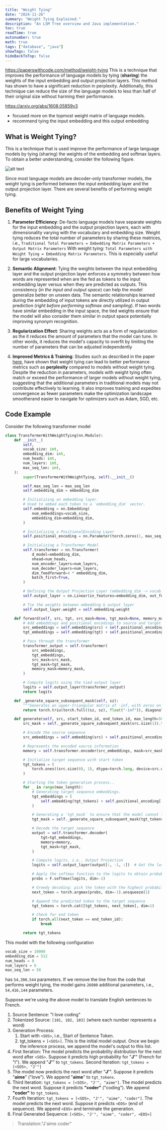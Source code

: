 ```yaml
---
title: "Weight Tying"
date: "2024-11-26"
summary: "Weight Tying Explained."
description: "An LSM Tree overview and Java implementation."
toc: true
readTime: true
autonumber: true
math: true
tags: ["database", "java"]
showTags: false
hideBackToTop: false
---
```


https://paperswithcode.com/method/weight-tying
This is a technique that improves the performance of language models by tying (**sharing**) the weights of the input embedding and output projection layers. This method has shown to have a significant reduction in perplexity. Additionally, this technique can reduce the size of the language models to less than half of their original size without harming their performance.


https://arxiv.org/abs/1608.05859v3
- focused more on the topmost weight matrix of language models.
- recommend tying the input embedding and this output embedding

## What is Weight Tying?
This is a technique that is used improve the performance of large language models by tying (sharing) the weights of the embedding and softmax layers. To obtain a better understanding, consider the following figure.

![alt text](/assets/posts/weight_tying/weight-tying-illustration.png#dark#small "Weight Tying.")

Since most language models are decoder-only transformer models, the weight tying is performed between the input embedding layer and the output projection layer. There are several benefits of performing weight tying.

## Benefits of Weight Tying

1. **Parameter Efficiency**: De-facto language models have separate weights for the input embedding and the output projection layers, each with dimensionality varying with the vocabulary and embedding size. Weight tying reduces the total number of parameters by sharing these matrices, i.e.,  `Traditional Total Parameters = Embedding Matrix Parameters + Output Matrix Parameters`
With weight tying:  `Total Parameters with Weight Tying = Embedding Matrix Parameters`. This is especially useful for large vocabularies.

2. **Semantic Alignment**: Tying the weights between the input embedding layer and the output projection layer enforces a symmetry between how words are represented when are the fed as tokens to the input embedding layer versus when they are predicted as outputs. This consistency (*in the input and output space*) can help the model generalize better on unseen data. The semantic relationships learned during the embedding of input tokens are directly utilized in output prediction (*right before performing softmax and sampling*). If two words have similar embedding in the input space, the tied weights ensure that the model will also consider them similar in output space potentially improving synonym recognition.
3. **Regularization Effect**: Sharing weights acts as a form of regularization as the it reduces the amount of parameters that the model can tune. In other words, it reduces the model's capacity to overfit by limiting the number of parameters that can be adjusted independently
4. **Improved Metrics & Training**: Studies such as described in the paper [here](https://arxiv.org/abs/1608.05859v3), have shown that weight tying can lead to better performance metrics such as **perplexity** compared to models without weight tying. Despite the reduction in parameters, models with weight tying often match or exceed the performance of larger models without weight tying, suggesting that the additional parameters in traditional models may not contribute effectively to learning. It also improves training and expedites convergence  as fewer parameters make the optimization landscape smootherand easier to navigate for optimizers such as Adam, SGD, etc.


<!-- ## Theoretical Justification
In language models, embeddings serve a dual role, i.e., 
- Encoding: Mapping tokens to continuous vector representations.
- Decoding: Mapping contextualized hidden states back to token probabilities.

In linear algebra, the most natural way to reverse a transformation is by using the transpose of the transformation matrix (assuming orthogonality). Tying weights approximates this by using the same matrix for both encoding and decoding. -->

## Code Example

Consider the following transformer model

```python
class TransformerWithWeightTying(nn.Module):
    def __init__(
        self,
        vocab_size: int,
        embedding_dim: int,
        num_heads: int,
        num_layers: int,
        max_seq_len: int,
    ):
        super(TransformerWithWeightTying, self).__init__()

        self.max_seq_len = max_seq_len
        self.embedding_dim = embedding_dim

        # Initializing an embedding layer.
        # Used to embed each token to a `embedding_dim` vector.
        self.embedding = nn.Embedding(
            num_embeddings=vocab_size,
            embedding_dim=embedding_dim,
        )

        # Initializing a PositionalEncoding Layer
        self.positional_encoding = nn.Parameter(torch.zeros(1, max_seq_len, embedding_dim))

        # Initializing a Transformer Model
        self.transformer = nn.Transformer(
            d_model=embedding_dim,
            nhead=num_heads,
            num_encoder_layers=num_layers,
            num_decoder_layers=num_layers,
            dim_feedforward=4 * embedding_dim,
            batch_first=True,
        )

        # Defining the Output Projection Layer (embedding_dim -> vocab_size)
        self.output_layer = nn.Linear(in_features=embedding_dim, out_features=vocab_size)

        # Tie the weights between embedding & output layer
        self.output_layer.weight = self.embedding.weight

    def forward(self, src, tgt, src_mask=None, tgt_mask=None, memory_mask=None):
        # Add embeddings and positional encodings to source and target
        src_embeddings = self.embedding(src) + self.positional_encoding[:, : src.size(1), :]
        tgt_embeddings = self.embedding(tgt) + self.positional_encoding[:, : tgt.size(1), :]

        # Pass through the transformer
        transformer_output = self.transformer(
            src_embeddings,
            tgt_embeddings,
            src_mask=src_mask,
            tgt_mask=tgt_mask,
            memory_mask=memory_mask,
        )

        # Compute logits using the tied output layer
        logits = self.output_layer(transformer_output)
        return logits

    def _generate_square_subsequent_mask(self, sz):
        """Generates an upper-triangular matrix of -inf, with zeros on diag."""
        return torch.triu(torch.full((sz, sz), float("-inf")), diagonal=1)

    def generate(self, src, start_token_id, end_token_id, max_length=50):
        src_mask = self._generate_square_subsequent_mask(src.size(1)).to(src.device)

        # Encode the source sequence
        src_embeddings = self.embedding(src) + self.positional_encoding[:, : src.size(1), :]

        # Represents the encoded source information
        memory = self.transformer.encoder(src_embeddings, mask=src_mask)

        # Initialize target sequence with start token
        tgt_tokens = (
            torch.ones((src.size(0), 1), dtype=torch.long, device=src.device) * start_token_id
        )

        # Starting the token generation process..
        for _ in range(max_length):
            # Generating target sequence embeddings.
            tgt_embeddings = (
                self.embedding(tgt_tokens) + self.positional_encoding[:, : tgt_tokens.size(1), :]
            )

            # Generating a `tgt_mask` to ensure that the model cannot look ahead.
            tgt_mask = self._generate_square_subsequent_mask(tgt_tokens.size(1)).to(src.device)

            # Decode the target sequence
            output = self.transformer.decoder(
                tgt=tgt_embeddings,
                memory=memory,
                tgt_mask=tgt_mask,
            )

            # Compute logits, i.e., Output Projection
            logits = self.output_layer(output[:, -1, :])  # Get the last token's logits

            # Apply the softmax function to the logits to obtain probabilities
            probs = F.softmax(logits, dim=-1)

            # Greedy decoding: pick the token with the highest probability
            next_token = torch.argmax(probs, dim=-1).unsqueeze(1)

            # Append the predicted token to the target sequence
            tgt_tokens = torch.cat([tgt_tokens, next_token], dim=1)

            # Check for end token
            if torch.all(next_token == end_token_id):
                break

        return tgt_tokens
```

This model with the following configuration

``` python
vocab_size = 10000
embedding_dim = 512
num_heads = 8
num_layers = 6
max_seq_len = 50
```

has `54,390,544` parameters. If we remove the line from the code that performs weight tying, the model gains `26000` additional parameters, i.e., `54,416,144` parameters.

Suppose we're using the above model to translate English sentences to French.

1. Source Sentence: "I love coding"
2. Tokenized Source: `[101, 102, 103]` (where each number represents a word)
3. Generation Process:
   1. Start with `<SOS>`, i.e., Start of Sentence Token.
   2. tgt_tokens = `[<SOS>]`. This is the initial model output. Once we begin the inference process, we append the model's output to this list.
4. First Iteration: The model predicts the probability distribution for the next word after `<SOS>`. Suppose it predicts high probability for "**J'**" (French for "I"). We append "**J'**" to `tgt_tokens`. Second Iteration: `tgt_tokens = [<SOS>, "J'"]` 
5. The model now predicts the next word after "**J'**". Suppose it predicts "**aime**" ("love"). We append "**aime**" to `tgt_tokens`.
6. Third Iteration: `tgt_tokens = [<SOS>, "J'", "aime"]`. The model predicts the next word. Suppose it predicts **"coder"** ("coding"). We append **"coder"** to `tgt_tokens`.
7. Fourth Iteration: `tgt_tokens = [<SOS>, "J'", "aime", "coder"]`. The model predicts the next word. Suppose it predicts `<EOS>` (end of sequence). We append `<EOS>` and terminate the generation.
8. Final Generated Sequence: `[<SOS>, "J'", "aime", "coder", <EOS>]`

> Translation:"J'aime coder"